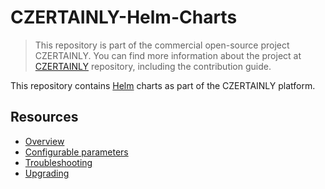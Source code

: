 # CZERTAINLY-Helm-Charts

> This repository is part of the commercial open-source project CZERTAINLY. You can find more information about the project at [CZERTAINLY](https://github.com/3KeyCompany/CZERTAINLY) repository, including the contribution guide.

This repository contains [Helm](https://helm.sh/) charts as part of the CZERTAINLY platform.

## Resources

- [Overview](./docs/overview.md)
- [Configurable parameters](./docs/configurable-parameters.md)
- [Troubleshooting](./docs/troubleshooting.md)
- [Upgrading](./docs/upgrading.md)
